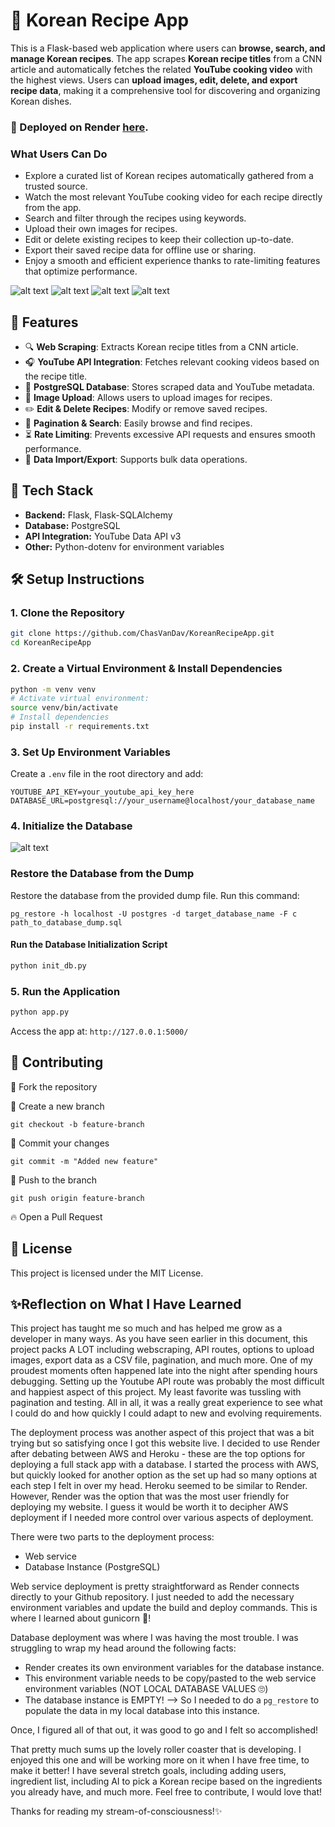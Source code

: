# 🍜 Korean Recipe App

This is a Flask-based web application where users can **browse, search, and manage Korean recipes**. The app scrapes **Korean recipe titles** from a CNN article and automatically fetches the related **YouTube cooking video** with the highest views. Users can **upload images, edit, delete, and export recipe data**, making it a comprehensive tool for discovering and organizing Korean dishes.

### 🚀 Deployed on Render [here](https://koreanrecipeapp.onrender.com).

### What Users Can Do

- Explore a curated list of Korean recipes automatically gathered from a trusted source.
- Watch the most relevant YouTube cooking video for each recipe directly from the app.
- Search and filter through the recipes using keywords.
- Upload their own images for recipes.
- Edit or delete existing recipes to keep their collection up-to-date.
- Export their saved recipe data for offline use or sharing.
- Enjoy a smooth and efficient experience thanks to rate-limiting features that optimize performance.

![alt text](static/images/screenshot1.png)
![alt text](static/images/screenshot2.png)
![alt text](static/images/screenshot3.png)
![alt text](static/images/screenshot4.png)

## 🎯 Features

- 🔍 **Web Scraping**: Extracts Korean recipe titles from a CNN article.
- 🎧 **YouTube API Integration**: Fetches relevant cooking videos based on the recipe title.
- 🏢 **PostgreSQL Database**: Stores scraped data and YouTube metadata.
- 🎨 **Image Upload**: Allows users to upload images for recipes.
- ✏️ **Edit & Delete Recipes**: Modify or remove saved recipes.
- 📌 **Pagination & Search**: Easily browse and find recipes.
- ⏳ **Rate Limiting**: Prevents excessive API requests and ensures smooth performance.
- 📂 **Data Import/Export**: Supports bulk data operations.

## 🚀 Tech Stack

- **Backend:** Flask, Flask-SQLAlchemy
- **Database:** PostgreSQL
- **API Integration:** YouTube Data API v3
- **Other:** Python-dotenv for environment variables

## 🛠️ Setup Instructions

### 1. Clone the Repository

```sh
git clone https://github.com/ChasVanDav/KoreanRecipeApp.git
cd KoreanRecipeApp
```

### 2. Create a Virtual Environment & Install Dependencies

```sh
python -m venv venv
# Activate virtual environment:
source venv/bin/activate
# Install dependencies
pip install -r requirements.txt
```

### 3. Set Up Environment Variables

Create a `.env` file in the root directory and add:

```
YOUTUBE_API_KEY=your_youtube_api_key_here
DATABASE_URL=postgresql://your_username@localhost/your_database_name
```

### 4. Initialize the Database

![alt text](static/images/Database_Columns.png)

### Restore the Database from the Dump

Restore the database from the provided dump file.
Run this command:

```
pg_restore -h localhost -U postgres -d target_database_name -F c path_to_database_dump.sql
```

#### Run the Database Initialization Script

```sh
python init_db.py
```

### 5. Run the Application

```sh
python app.py
```

Access the app at: `http://127.0.0.1:5000/`

## 🧡 Contributing

🍔 Fork the repository

🌱 Create a new branch

`git checkout -b feature-branch`

📂 Commit your changes

`git commit -m "Added new feature"`

🚀 Push to the branch

`git push origin feature-branch`

🔥 Open a Pull Request

## 📝 License

This project is licensed under the MIT License.

## ✨Reflection on What I Have Learned

This project has taught me so much and has helped me grow as a developer in many ways. As you have seen earlier in this document, this project packs A LOT including webscraping, API routes, options to upload images, export data as a CSV file, pagination, and much more. One of my proudest moments often happened late into the night after spending hours debugging. Setting up the Youtube API route was probably the most difficult and happiest aspect of this project. My least favorite was tussling with pagination and testing. All in all, it was a really great experience to see what I could do and how quickly I could adapt to new and evolving requirements.

The deployment process was another aspect of this project that was a bit trying but so satisfying once I got this website live. I decided to use Render after debating between AWS and Heroku - these are the top options for deploying a full stack app with a database. I started the process with AWS, but quickly looked for another option as the set up had so many options at each step I felt in over my head. Heroku seemed to be similar to Render. However, Render was the option that was the most user friendly for deploying my website. I guess it would be worth it to decipher AWS deployment if I needed more control over various aspects of deployment.

There were two parts to the deployment process:

- Web service
- Database Instance (PostgreSQL)

Web service deployment is pretty straightforward as Render connects directly to your Github repository. I just needed to add the necessary environment variables and update the build and deploy commands. This is where I learned about gunicorn 🦄!

Database deployment was where I was having the most trouble. I was struggling to wrap my head around the following facts:

- Render creates its own environment variables for the database instance.
- This environment variable needs to be copy/pasted to the web service environment variables (NOT LOCAL DATABASE VALUES 🙄)
- The database instance is EMPTY! --> So I needed to do a `pg_restore` to populate the data in my local database into this instance.

Once, I figured all of that out, it was good to go and I felt so accomplished!

That pretty much sums up the lovely roller coaster that is developing.
I enjoyed this one and will be working more on it when I have free time, to make it better! I have several stretch goals, including adding users, ingredient list, including AI to pick a Korean recipe based on the ingredients you already have, and much more. Feel free to contribute, I would love that!

Thanks for reading my stream-of-consciousness!✨
